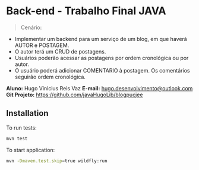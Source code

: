 # Back-end - Trabalho Final JAVA
> Cenário:

- Implementar um backend para um serviço de um blog, em que haverá AUTOR e POSTAGEM.
- O autor terá um CRUD de postagens.
- Usuários poderão acessar as postagens por ordem cronológica ou por autor.
- O usuário poderá adicionar COMENTARIO à postagem. Os comentários seguirão ordem cronológica.

**Aluno:** Hugo Vinicius Reis Vaz
**E-mail:** hugo.desenvolvimento@outlook.com  
**Git Projeto:** https://github.com/javaHugoLib/blogpucjee

## Installation

To run tests:  

```sh
mvn test
```

To start application:  

```sh
mvn -Dmaven.test.skip=true wildfly:run
```
